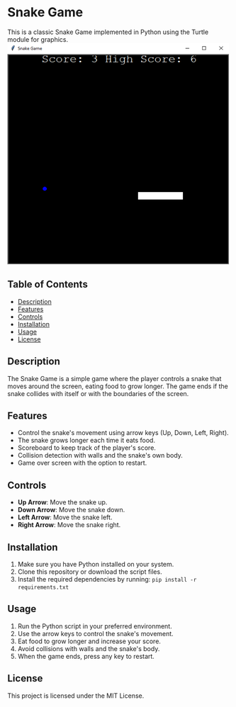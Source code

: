 # Snake Game

This is a classic Snake Game implemented in Python using the Turtle module for graphics.
<img src="Snake Game.png" alt="Snake Game" style="width: 500px; height: 500px">

## Table of Contents
- [Description](#description)
- [Features](#features)
- [Controls](#controls)
- [Installation](#installation)
- [Usage](#usage)
- [License](#license)

## Description

The Snake Game is a simple game where the player controls a snake that moves around the screen, eating food to grow longer. The game ends if the snake collides with itself or with the boundaries of the screen.

## Features

- Control the snake's movement using arrow keys (Up, Down, Left, Right).
- The snake grows longer each time it eats food.
- Scoreboard to keep track of the player's score.
- Collision detection with walls and the snake's own body.
- Game over screen with the option to restart.

## Controls

- **Up Arrow**: Move the snake up.
- **Down Arrow**: Move the snake down.
- **Left Arrow**: Move the snake left.
- **Right Arrow**: Move the snake right.

## Installation

1. Make sure you have Python installed on your system.
2. Clone this repository or download the script files.
3. Install the required dependencies by running: `pip install -r requirements.txt`

## Usage

1. Run the Python script in your preferred environment.
2. Use the arrow keys to control the snake's movement.
3. Eat food to grow longer and increase your score.
4. Avoid collisions with walls and the snake's body.
5. When the game ends, press any key to restart.

## License

This project is licensed under the MIT License.
